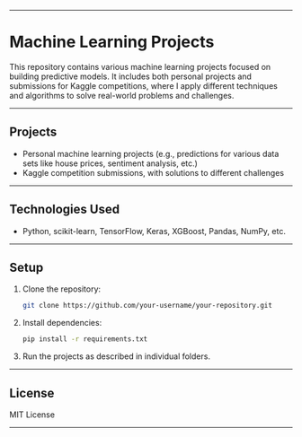 
---

# Machine Learning Projects

This repository contains various machine learning projects focused on building predictive models. It includes both personal projects and submissions for Kaggle competitions, where I apply different techniques and algorithms to solve real-world problems and challenges.

---

## Projects

- Personal machine learning projects (e.g., predictions for various data sets like house prices, sentiment analysis, etc.)
- Kaggle competition submissions, with solutions to different challenges

---

## Technologies Used

- Python, scikit-learn, TensorFlow, Keras, XGBoost, Pandas, NumPy, etc.

---

## Setup

1. Clone the repository:
   ```bash
   git clone https://github.com/your-username/your-repository.git
   ```

2. Install dependencies:
   ```bash
   pip install -r requirements.txt
   ```

3. Run the projects as described in individual folders.

---

## License

MIT License

---

  